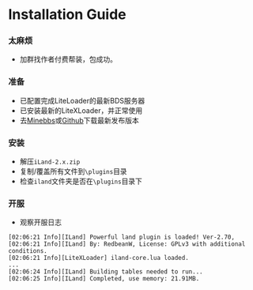 # Installation Guide

### 太麻烦

 - 加群找作者付费帮装，包成功。

### 准备

 - 已配置完成LiteLoader的最新BDS服务器
 - 已安装最新的LiteXLoader，并正常使用
 - 去[Minebbs](https://www.minebbs.com/resources/iland-gui-30.2162/)或[Github](https://github.com/LiteLDev-LXL/iLand-Core/releases)下载最新发布版本

### 安装

 - 解压`iLand-2.x.zip`
 - 复制/覆盖所有文件到`\plugins`目录
 - 检查`iland`文件夹是否在`\plugins`目录下

### 开服

 - 观察开服日志

```
[02:06:21 Info][ILand] Powerful land plugin is loaded! Ver-2.70,
[02:06:21 Info][ILand] By: RedbeanW, License: GPLv3 with additional conditions.
[02:06:21 Info][LiteXLoader] iland-core.lua loaded.
...
[02:06:24 Info][ILand] Building tables needed to run...
[02:06:25 Info][ILand] Completed, use memory: 21.91MB.
```